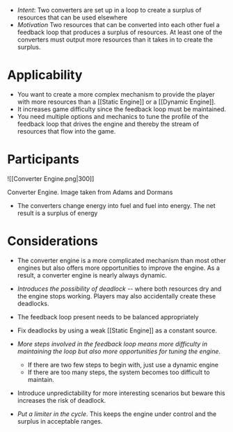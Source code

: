 * *Intent*: Two converters are set up in a loop to create a surplus of resources that can be used elsewhere
* *Motivation* Two resources that can be converted into each other fuel a feedback loop that produces a surplus of resources. At least one of the converters must output more resources than it takes in to create the surplus. 
# Applicability
* You want to create a more complex mechanism to provide the player with more resources than a [[Static Engine]] or a [[Dynamic Engine]]. 
* It increases game difficulty since the feedback loop must be maintained. 
* You need multiple options and mechanics to tune the profile of the feedback loop that drives the engine and thereby the stream of resources that flow into the game.
# Participants 

![[Converter Engine.png|300]]
<figcaption> Converter Engine. Image taken from Adams and Dormans </figcaption>

* The converters change energy into fuel and fuel into energy. The net result is a surplus of energy 

# Considerations
* The converter engine is a more complicated mechanism than most other engines but also offers more opportunities to improve the engine. As a result, a converter engine is nearly always dynamic.
* *Introduces the possibility of deadlock* -- where both resources dry and the engine stops working. Players may also accidentally create these deadlocks. 
* The feedback loop present needs to be balanced appropriately

* Fix deadlocks by using a weak [[Static Engine]] as a constant source.
* *More steps involved in the feedback loop means more difficulty in maintaining the loop but also more opportunities for tuning the engine*.
	* If there are two few steps to begin with, just use a dynamic engine 
	* If there are too many steps, the system becomes too difficult to maintain. 
* Introduce unpredictability for more interesting scenarios but beware this increases the risk of deadlock. 
* *Put a limiter in the cycle*. This keeps the engine under control and the surplus in acceptable ranges. 